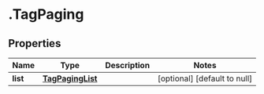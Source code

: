 # .TagPaging

## Properties
Name | Type | Description | Notes
------------ | ------------- | ------------- | -------------
**list** | [**TagPagingList**](TagPagingList.md) |  | [optional] [default to null]


